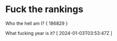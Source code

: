 # Fuck the rankings

Who the hell am I?
{ 186829 }

What fucking year is it?
[ 2024-01-03T03:53:47Z ]
